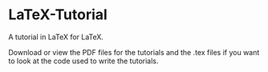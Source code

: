 # LaTeX-Tutorial
A tutorial in LaTeX for LaTeX.

Download or view the PDF files for the tutorials and the .tex files if you want to look at the code used to write the tutorials.
